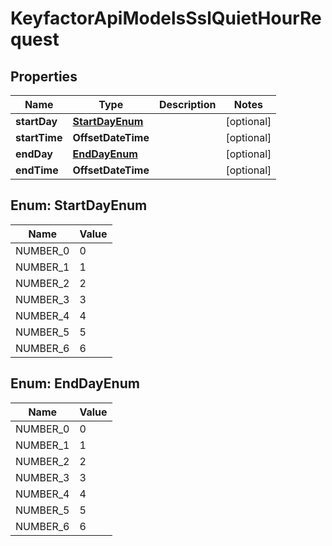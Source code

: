 

# KeyfactorApiModelsSslQuietHourRequest


## Properties

| Name | Type | Description | Notes |
|------------ | ------------- | ------------- | -------------|
|**startDay** | [**StartDayEnum**](#StartDayEnum) |  |  [optional] |
|**startTime** | **OffsetDateTime** |  |  [optional] |
|**endDay** | [**EndDayEnum**](#EndDayEnum) |  |  [optional] |
|**endTime** | **OffsetDateTime** |  |  [optional] |



## Enum: StartDayEnum

| Name | Value |
|---- | -----|
| NUMBER_0 | 0 |
| NUMBER_1 | 1 |
| NUMBER_2 | 2 |
| NUMBER_3 | 3 |
| NUMBER_4 | 4 |
| NUMBER_5 | 5 |
| NUMBER_6 | 6 |



## Enum: EndDayEnum

| Name | Value |
|---- | -----|
| NUMBER_0 | 0 |
| NUMBER_1 | 1 |
| NUMBER_2 | 2 |
| NUMBER_3 | 3 |
| NUMBER_4 | 4 |
| NUMBER_5 | 5 |
| NUMBER_6 | 6 |



